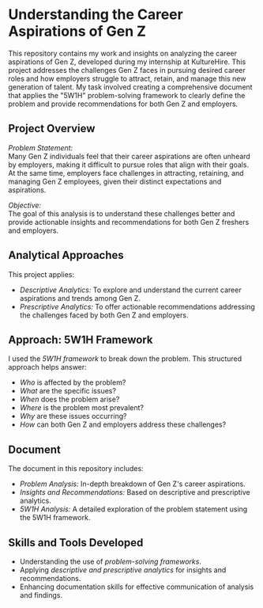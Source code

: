 # Understanding the Career Aspirations of Gen Z

This repository contains my work and insights on analyzing the career aspirations of Gen Z, developed during my internship at KultureHire. This project addresses the challenges Gen Z faces in pursuing desired career roles and how employers struggle to attract, retain, and manage this new generation of talent. My task involved creating a comprehensive document that applies the "5W1H" problem-solving framework to clearly define the problem and provide recommendations for both Gen Z and employers.

## Project Overview

*Problem Statement:*  
Many Gen Z individuals feel that their career aspirations are often unheard by employers, making it difficult to pursue roles that align with their goals. At the same time, employers face challenges in attracting, retaining, and managing Gen Z employees, given their distinct expectations and aspirations.

*Objective:*  
The goal of this analysis is to understand these challenges better and provide actionable insights and recommendations for both Gen Z freshers and employers.

## Analytical Approaches

This project applies:
- *Descriptive Analytics:* To explore and understand the current career aspirations and trends among Gen Z.
- *Prescriptive Analytics:* To offer actionable recommendations addressing the challenges faced by both Gen Z and employers.

## Approach: 5W1H Framework

I used the *5W1H framework* to break down the problem. This structured approach helps answer:
- *Who* is affected by the problem?
- *What* are the specific issues?
- *When* does the problem arise?
- *Where* is the problem most prevalent?
- *Why* are these issues occurring?
- *How* can both Gen Z and employers address these challenges?

## Document

The document in this repository includes:
- *Problem Analysis:* In-depth breakdown of Gen Z's career aspirations.
- *Insights and Recommendations:* Based on descriptive and prescriptive analytics.
- *5W1H Analysis:* A detailed exploration of the problem statement using the 5W1H framework.

## Skills and Tools Developed

- Understanding the use of *problem-solving frameworks*.
- Applying *descriptive and prescriptive analytics* for insights and recommendations.
- Enhancing documentation skills for effective communication of analysis and findings.
